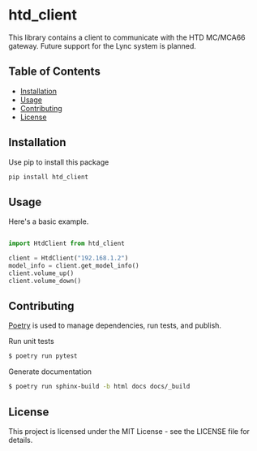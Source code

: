 # htd_client

This library contains a client to communicate with the HTD MC/MCA66 gateway. Future support
for the Lync system is planned.

## Table of Contents

- [Installation](#installation)
- [Usage](#usage)
- [Contributing](#contributing)
- [License](#license)

## Installation

Use pip to install this package

```bash
pip install htd_client
```

## Usage

Here's a basic example.

```python

import HtdClient from htd_client

client = HtdClient("192.168.1.2")
model_info = client.get_model_info()
client.volume_up()
client.volume_down()

```

## Contributing

[Poetry](https://python-poetry.org/docs/#installation) is used to manage dependencies, run tests, and publish.

Run unit tests

```bash
$ poetry run pytest
```

Generate documentation

```bash
$ poetry run sphinx-build -b html docs docs/_build 
```

## License

This project is licensed under the MIT License - see the LICENSE file for details.
